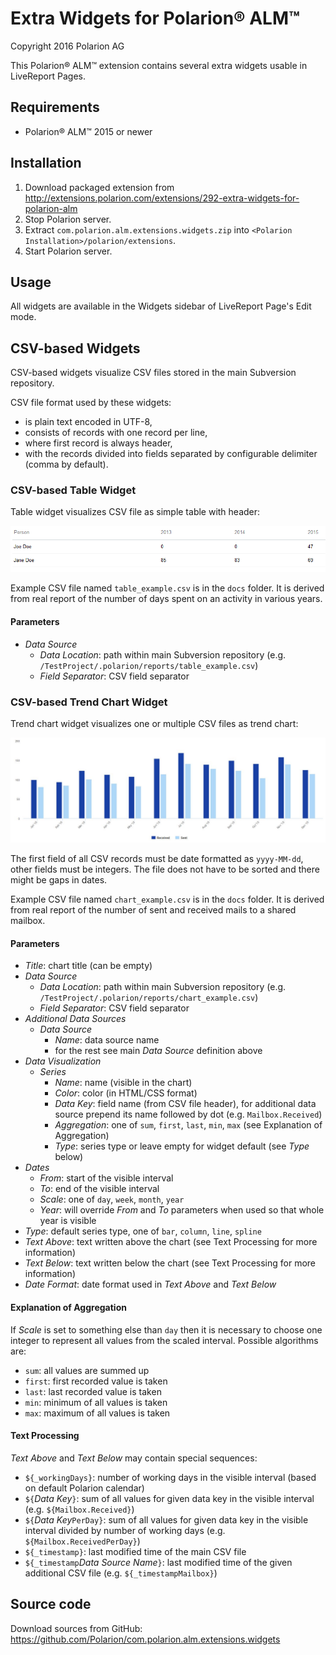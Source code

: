 # Extra Widgets for Polarion® ALM™

Copyright 2016 Polarion AG

This Polarion® ALM™ extension contains several extra widgets usable in LiveReport Pages.

## Requirements

- Polarion® ALM™ 2015 or newer

## Installation

1. Download packaged extension from http://extensions.polarion.com/extensions/292-extra-widgets-for-polarion-alm
2. Stop Polarion server.
3. Extract `com.polarion.alm.extensions.widgets.zip` into `<Polarion Installation>/polarion/extensions`.
4. Start Polarion server.

## Usage

All widgets are available in the Widgets sidebar of LiveReport Page's Edit mode.

## CSV-based Widgets

CSV-based widgets visualize CSV files stored in the main Subversion repository.

CSV file format used by these widgets:
- is plain text encoded in UTF-8,
- consists of records with one record per line,
- where first record is always header,
- with the records divided into fields separated by configurable delimiter (comma by default).

### CSV-based Table Widget

Table widget visualizes CSV file as simple table with header:

![CSV-based Table Widget Screenshot](docs/table.png)

Example CSV file named `table_example.csv` is in the `docs` folder. It is derived from real report of the number of days spent on an activity in various years.

#### Parameters

- *Data Source*
  - *Data Location*: path within main Subversion repository (e.g. `/TestProject/.polarion/reports/table_example.csv`)
  - *Field Separator*: CSV field separator

### CSV-based Trend Chart Widget

Trend chart widget visualizes one or multiple CSV files as trend chart:

![CSV-based Trend Chart Widget Screenshot](docs/chart.png)

The first field of all CSV records must be date formatted as `yyyy-MM-dd`, other fields must be integers. The file does not have to be sorted and there might be gaps in dates.

Example CSV file named `chart_example.csv` is in the `docs` folder. It is derived from real report of the number of sent and received mails to a shared mailbox.

#### Parameters

- *Title*: chart title (can be empty)
- *Data Source*
  - *Data Location*: path within main Subversion repository (e.g. `/TestProject/.polarion/reports/chart_example.csv`)
  - *Field Separator*: CSV field separator
- *Additional Data Sources*
  - *Data Source*
    - *Name*: data source name
    - for the rest see main *Data Source* definition above
- *Data Visualization*
  - *Series*
    - *Name*: name (visible in the chart)
    - *Color*: color (in HTML/CSS format)
    - *Data Key*: field name (from CSV file header), for additional data source prepend its name followed by dot (e.g. `Mailbox.Received`)
    - *Aggregation*: one of `sum`, `first`, `last`, `min`, `max` (see Explanation of Aggregation)
    - *Type*: series type or leave empty for widget default (see *Type* below)
- *Dates*
  - *From*: start of the visible interval
  - *To*: end of the visible interval
  - *Scale*: one of `day`, `week`, `month`, `year`
  - *Year*: will override *From* and *To* parameters when used so that whole year is visible  
- *Type*: default series type, one of `bar`, `column`, `line`, `spline`
- *Text Above*: text written above the chart (see Text Processing for more information)
- *Text Below*: text written below the chart (see Text Processing for more information)
- *Date Format*: date format used in *Text Above* and *Text Below*

#### Explanation of Aggregation
 
If *Scale* is set to something else than `day` then it is necessary to choose one integer to represent all values from the scaled interval. Possible algorithms are:
- `sum`: all values are summed up
- `first`: first recorded value is taken 
- `last`: last recorded value is taken
- `min`: minimum of all values is taken
- `max`: maximum of all values is taken

#### Text Processing

*Text Above* and *Text Below* may contain special sequences:
- `${_workingDays}`: number of working days in the visible interval (based on default Polarion calendar)
- `${`*Data Key*`}`: sum of all values for given data key in the visible interval (e.g. `${Mailbox.Received}`)
- `${`*Data Key*`PerDay}`: sum of all values for given data key in the visible interval divided by number of working days (e.g. `${Mailbox.ReceivedPerDay}`)
- `${_timestamp}`: last modified time of the main CSV file
- `${_timestamp`*Data Source Name*`}`: last modified time of the given additional CSV file (e.g. `${_timestampMailbox}`)

## Source code

Download sources from GitHub: https://github.com/Polarion/com.polarion.alm.extensions.widgets
